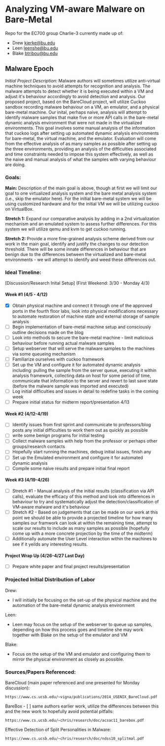 # Analyzing VM-aware Malware on Bare-Metal

Repo for the EC700 group Charlie-3 currently made up of:
- Drew kierke@bu.edu
- Leen leenshe@bu.edu
- Blake btribou@bu.edu

## Malware Epoch

_Initial Project Description:_ Malware authors will sometimes utilize anti-virtual machine techniques to avoid attempts for recognition and analysis.  The malware attempts to detect whether it is being executed within a VM and adjust it's behaviour accordingly to avoid detection and analysis.  Our proposed project, based on the BareCloud project, will utilize Cuckoo sandbox recording malware behaviour on a VM, an emulator, and a physical bare-metal machine.  Our inital, perhaps naive, analysis will attempt to identify malware samples that make five or more API calls in the bare-metal dynamic analysis environment that were not made in the virtualized environments.  This goal involves some manual analysis of the information that cuckoo logs after setting up automated dynamic analysis environments for bare-metal, the virtual machine, and the emulator.  Evaluation will come from the effective analysis of as many samples as possible after setting up the three environments, providing an analysis of the difficulties associated and time constraints needed to impose this system effectively, as well as the naive and manual analysis of what the samples with varying behaviour are doing.


### Goals:

__Main:__ Description of the main goal is above, though at first we will limit our goal to one virtualized analysis system and the bare metal analysis system (i.e., skip the emulator here).  For the initial bare-metal system we will be using customized hardware and for the initial VM we will be utilizing cuckoo on VirtualBox.

__Stretch 1:__ Expand our comparative analysis by adding in a 2nd virtualization mechanism and an emulated system to assess further differences.  For this system we will utilize qemu and kvm to get cuckoo running. 

__Stretch 2:__ Provide a more fine-grained analysis scheme derived from our work in the main goal, identify and justify the changes to our detection threshold.  There will be some innate differences in behaviour that are benign due to the differences between the virtualized and bare-metal environments - we will attempt to identify and weed these differences out.

### Ideal Timeline:

[Discussion/Research Inital Setup] (First Weekend: 3/30 - Monday 4/3)

#### Week #1 (4/5 - 4/12)
- [x] Obtain physical machine and connect it through one of the approved ports in the fourth floor labs, look into physical modifications necessary to automate restoration of machine state and external storage of sample analysis
- [ ] Begin implementation of bare-metal machine setup and consciously outline decisions made on the blog
- [ ] Look into methods to secure the bare-metal machine - limit malicious behaviour before running actual malware samples
- [ ] Setup webserver that will serve the malware samples to the machines via some queueing mechanism
- [ ] Familiarize ourselves with cuckoo framework
- [ ] Set up the VM and configure it for automated dynamic analysis including: pulling the sample from the server queue, executing it within analysis framework, collecting data on host for some period of time, communicate that information to the server and revert to last save state (before the malware sample was imported and executed)
- [ ] Log initial difficulties and issues in detail to redefine tasks in the coming week
- [ ] Prepare initial status for midterm report/presentation 4/13

#### Week #2 (4/12-4/19)
- [ ] Identify issues from first sprint and communicate to professors/blog posts any initial difficulties to work them out as quickly as possible
- [ ] write some benign programs for initial testing
- [ ] Collect malware samples with help from the professor or perhaps other groups/research contacts
- [ ] Hopefully start running the machines, debug initial issues, finish any 
- [ ] Set up the Emulated environment and configure it for automated dynamic analysis
- [ ] Compile some naive results and prepare initial final report

#### Week #3 (4/19-4/26)
- [ ] Stretch #1 - Manual analysis of the initial results (classification via API calls), evaluate the efficacy of this method and look into differences in behaviour to try and systematically adjust the detection/classification of VM-aware malware and it's behaviour
- [ ] Stretch #2 - Based on judgements that can be made on our work at this point we should be able to provide a projected timeline for how many samples our framwork can look at within the remaining time, attempt to scale our results to include as many samples as possible (hopefully come up with a more concrete projection by the time of the midterm)
- [ ] Additionally automate the User Level interaction within the machines to see if it yeilds any interesting results.

#### Project Wrap Up (4/26-4/27 Last Day)
- [ ] Prepare white paper and final project results/presentation

### Projected Initial Distribution of Labor

Drew:
* I will initially be focusing on the set-up of the physical machine and the automation of the bare-metal dynamic analysis environment

Leen:
* Leen may focus on the setup of the webserver to queue up samples, depending on how this process goes and timeline she may work together with Blake on the setup of the emulator and VM

Blake:
* Focus on the setup of the VM and emulator and configuring them to mirror the physical environment as closely as possible.

### Sources/Papers Referenced:

BareCloud (main paper referenced and one presented for Monday discussion):

	https://www.cs.ucsb.edu/~vigna/publications/2014_USENIX_BareCloud.pdf
	
BareBox - [ ] same authors earlier work, utilize the differences between this and the new work to hopefully avoid potential pitfalls:

	https://www.cs.ucsb.edu/~chris/research/doc/acsac11_barebox.pdf
	
Effective Detection of Split Personalities in Malware:

	https://www.cs.ucsb.edu/~chris/research/doc/ndss10_splitmal.pdf

